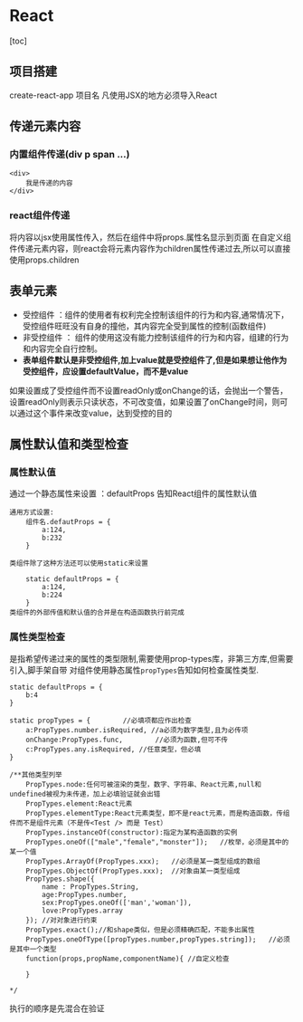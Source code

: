# React 

[toc]

## 项目搭建

create-react-app 项目名
凡使用JSX的地方必须导入React

## 传递元素内容

### 内置组件传递(div p span ...)

    <div>
        我是传递的内容
    </div>

### react组件传递

将内容以jsx使用属性传入，然后在组件中将props.属性名显示到页面
在自定义组件传递元素内容，则react会将元素内容作为children属性传递过去,所以可以直接使用props.children

## 表单元素

* 受控组件 ：组件的使用者有权利完全控制该组件的行为和内容,通常情况下，受控组件旺旺没有自身的撞他，其内容完全受到属性的控制(函数组件)
* 非受控组件 ： 组件的使用这没有能力控制该组件的行为和内容，组建的行为和内容完全自行控制。
* **表单组件默认是非受控组件,加上value就是受控组件了,但是如果想让他作为受控组件，应设置defaultValue，而不是value**

如果设置成了受控组件而不设置readOnly或onChange的话，会抛出一个警告，设置readOnly则表示只读状态，不可改变值，如果设置了onChange时间，则可以通过这个事件来改变value，达到受控的目的

## 属性默认值和类型检查

### 属性默认值

通过一个静态属性来设置 ：defaultProps 告知React组件的属性默认值

    通用方式设置:
        组件名.defautProps = {
            a:124,
            b:232
        }
    
    类组件除了这种方法还可以使用static来设置
    
        static defaultProps = {
            a:124,
            b:224
        }
    类组件的外部传值和默认值的合并是在构造函数执行前完成

### 属性类型检查

是指希望传递过来的属性的类型限制,需要使用prop-types库，非第三方库,但需要引入,脚手架自带
对组件使用静态属性```propTypes```告知如何检查属性类型.

    static defaultProps = {
        b:4
    }

    static propTypes = {        //必填项都应作出检查
        a:PropTypes.number.isRequired, //a必须为数字类型,且为必传项 
        onChange:PropTypes.func,        //必须为函数,但可不传
        c:PropTypes.any.isRequired, //任意类型，但必填
    }

    /**其他类型列举
        PropTypes.node:任何可被渲染的类型，数字、字符串、React元素,null和undefined被视为未传递，加上必填验证就会出错
        PropTypes.element:React元素
        PropTypes.elementType:React元素类型，即不是react元素，而是构造函数，传组件而不是组件元素（不是传<Test /> 而是 Test）   
        PropTypes.instanceOf(constructor):指定为某构造函数的实例
        PropTypes.oneOf(["male","female","monster"]);   //枚举，必须是其中的某一个值
        PropTypes.ArrayOf(PropTypes.xxx);   //必须是某一类型组成的数组
        PropTypes.ObjectOf(PropTypes.xxx);  //对象由某一类型组成
        PropTypes.shape({
            name : PropTypes.String,
            age:PropTypes.number,
            sex:PropTypes.oneOf(['man','woman']),
            love:PropTypes.array
        }); //对对象进行约束
        PropTypes.exact();//和shape类似，但是必须精确匹配，不能多出属性
        PropTypes.oneOfType([propTypes.number,propTypes.string]);   //必须是其中一个类型
        function(props,propName,componentName){ //自定义检查

        }

    */
执行的顺序是先混合在验证

